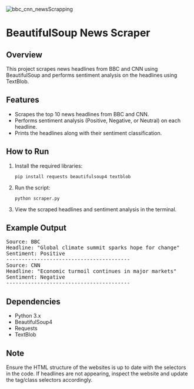 ![bbc_cnn_newsScrapping](https://github.com/user-attachments/assets/77caa25f-3ca9-4b84-9915-7c4bb635a127)

<h1>BeautifulSoup News Scraper</h1>

<h2>Overview</h2>
<p>This project scrapes news headlines from BBC and CNN using BeautifulSoup and performs sentiment analysis on the headlines using TextBlob.</p>

<h2>Features</h2>
<ul>
  <li>Scrapes the top 10 news headlines from BBC and CNN.</li>
  <li>Performs sentiment analysis (Positive, Negative, or Neutral) on each headline.</li>
  <li>Prints the headlines along with their sentiment classification.</li>
</ul>

<h2>How to Run</h2>
<ol>
  <li>Install the required libraries:
    <pre><code>pip install requests beautifulsoup4 textblob</code></pre>
  </li>
  <li>Run the script:
    <pre><code>python scraper.py</code></pre>
  </li>
  <li>View the scraped headlines and sentiment analysis in the terminal.</li>
</ol>

<h2>Example Output</h2>
<pre>
Source: BBC
Headline: "Global climate summit sparks hope for change"
Sentiment: Positive
----------------------------------------
Source: CNN
Headline: "Economic turmoil continues in major markets"
Sentiment: Negative
----------------------------------------
</pre>

<h2>Dependencies</h2>
<ul>
  <li>Python 3.x</li>
  <li>BeautifulSoup4</li>
  <li>Requests</li>
  <li>TextBlob</li>
</ul>

<h2>Note</h2>
<p>Ensure the HTML structure of the websites is up to date with the selectors in the code. If headlines are not appearing, inspect the website and update the tag/class selectors accordingly.</p>
